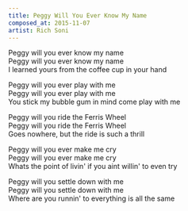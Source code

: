 ```yaml
---
title: Peggy Will You Ever Know My Name
composed_at: 2015-11-07
artist: Rich Soni
---
```


Peggy will you ever know my name  
Peggy will you ever know my name  
I learned yours from the coffee cup in your hand  

Peggy will you ever play with me  
Peggy will you ever play with me  
You stick my bubble gum in mind come play with me  

Peggy will you ride the Ferris Wheel  
Peggy will you ride the Ferris Wheel  
Goes nowhere, but the ride is such a thrill  

Peggy will you ever make me cry  
Peggy will you ever make me cry  
Whats the point of livin' if you aint willin' to even try  

Peggy will you settle down with me  
Peggy will you settle down with me  
Where are you runnin' to everything is all the same  
